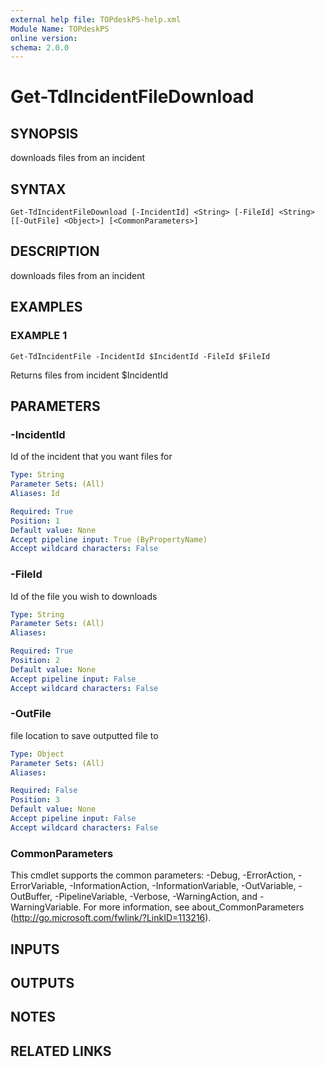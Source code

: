```yaml
---
external help file: TOPdeskPS-help.xml
Module Name: TOPdeskPS
online version:
schema: 2.0.0
---
```


# Get-TdIncidentFileDownload

## SYNOPSIS
downloads files from an incident

## SYNTAX

```
Get-TdIncidentFileDownload [-IncidentId] <String> [-FileId] <String> [[-OutFile] <Object>] [<CommonParameters>]
```

## DESCRIPTION
downloads files from an incident

## EXAMPLES

### EXAMPLE 1
```
Get-TdIncidentFile -IncidentId $IncidentId -FileId $FileId
```

Returns files from incident $IncidentId

## PARAMETERS

### -IncidentId
Id of the incident that you want files for

```yaml
Type: String
Parameter Sets: (All)
Aliases: Id

Required: True
Position: 1
Default value: None
Accept pipeline input: True (ByPropertyName)
Accept wildcard characters: False
```

### -FileId
Id of the file you wish to downloads

```yaml
Type: String
Parameter Sets: (All)
Aliases:

Required: True
Position: 2
Default value: None
Accept pipeline input: False
Accept wildcard characters: False
```

### -OutFile
file location to save outputted file to

```yaml
Type: Object
Parameter Sets: (All)
Aliases:

Required: False
Position: 3
Default value: None
Accept pipeline input: False
Accept wildcard characters: False
```

### CommonParameters
This cmdlet supports the common parameters: -Debug, -ErrorAction, -ErrorVariable, -InformationAction, -InformationVariable, -OutVariable, -OutBuffer, -PipelineVariable, -Verbose, -WarningAction, and -WarningVariable.
For more information, see about_CommonParameters (http://go.microsoft.com/fwlink/?LinkID=113216).

## INPUTS

## OUTPUTS

## NOTES

## RELATED LINKS

